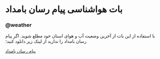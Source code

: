 # بات هواشناسی پیام رسان بامداد
### @weather
با استفاده از این بات از آخرین وضعیت آب و هوای استان خود مطلع شوید. اگر پیام رسان بامداد را ندارید از لینک زیر دانلود کنید؛
  
[پیام رسان بامداد](https://cafebazaar.ir/app/ir.nasim/)
